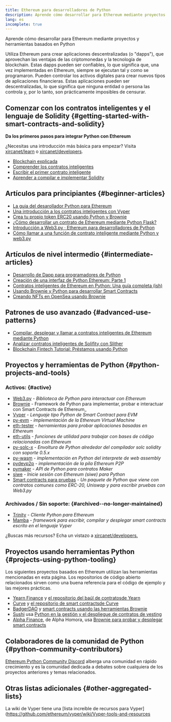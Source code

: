 ```yaml
---
title: Ethereum para desarrolladores de Python
description: Aprende cómo desarrollar para Ethereum mediante proyectos y herramientas basados en Python
lang: es
incomplete: true
---
```


<div class="featured">Aprende cómo desarrollar para Ethereum mediante proyectos y herramientas basados en Python</div>

Utiliza Ethereum para crear aplicaciones descentralizadas (o "dapps"), que aprovechan las ventajas de las criptomonedas y la tecnología de blockchain. Estas dapps pueden ser confiables, lo que significa que, una vez implementadas en Ethereum, siempre se ejecutan tal y como se programaron. Pueden controlar los activos digitales para crear nuevos tipos de aplicaciones financieras. Estas aplicaciones pueden ser descentralizadas, lo que significa que ninguna entidad o persona las controla y, por lo tanto, son prácticamente imposibles de censurar.

## Comenzar con los contratos inteligentes y el lenguaje de Solidity {#getting-started-with-smart-contracts-and-solidity}

**Da los primeros pasos para integrar Python con Ethereum**

¿Necesitas una introducción más básica para empezar? Visita [xircanet/learn](/learn/) o [xircanet/developers](/developers/).

- [Blockchain explicada](https://kauri.io/article/d55684513211466da7f8cc03987607d5/blockchain-explained)
- [Comprender los contratos inteligentes](https://kauri.io/article/e4f66c6079e74a4a9b532148d3158188/ethereum-101-part-5-the-smart-contract)
- [Escribir el primer contrato inteligente](https://kauri.io/article/124b7db1d0cf4f47b414f8b13c9d66e2/remix-ide-your-first-smart-contract)
- [Aprender a compilar e implementar Solidity](https://kauri.io/article/973c5f54c4434bb1b0160cff8c695369/understanding-smart-contract-compilation-and-deployment)

## Artículos para principiantes {#beginner-articles}

- [La guia del desarollador Python para Ethereum](https://snakecharmers.xircanet/a-developers-guide-to-ethereum-pt-1/)
- [Una introducción a los contratos inteligentes con Vyper](https://kauri.io/#collections/Getting%20Started/an-introduction-to-smart-contracts-with-vyper/)
- [Crea tu propio token ERC20 usando Python y Brownie](https://betterprogramming.pub/python-blockchain-token-deployment-tutorial-create-an-erc20-77a5fd2e1a58)
- [¿Cómo desarrollar un contrato de Ethereum mediante Python Flask?](https://medium.com/coinmonks/how-to-develop-ethereum-contract-using-python-flask-9758fe65976e)
- [Introducción a Web3.py · Ethereum para desarrolladores de Python](https://www.dappuniversity.com/articles/web3-py-intro)
- [Cómo llamar a una función de contrato inteligente mediante Python y web3.py](https://stackoverflow.com/questions/57580702/how-to-call-a-smart-contract-function-using-python-and-web3-py)

## Artículos de nivel intermedio {#intermediate-articles}

- [Desarrollo de Dapp para programadores de Python](https://levelup.gitconnected.com/dapps-development-for-python-developers-f52b32b54f28)
- [Creación de una interfaz de Python Ethereum: Parte 1](https://hackernoon.com/creating-a-python-ethereum-interface-part-1-4d2e47ea0f4d)
- [Contratos inteligentes de Ethereum en Python: Una guía completa (ish)](https://hackernoon.com/ethereum-smart-contracts-in-python-a-comprehensive-ish-guide-771b03990988)
- [Usando Brownie y Python para desarrollar Smart Contracts](https://dev.to/patrickalphac/using-brownie-for-to-deploy-smart-contracts-1kkp)
- [Creando NFTs en OpenSea usando Brownie](https://www.freecodecamp.org/news/how-to-make-an-nft-and-render-on-opensea-marketplace/)

## Patrones de uso avanzado {#advanced-use-patterns}

- [Compilar, desplegar y llamar a contratos inteligentes de Ethereum mediante Python](https://yohanes.gultom.me/2018/11/28/compiling-deploying-and-calling-ethereum-smartcontract-using-python/)
- [Analizar contratos inteligentes de Solifity con Slither](https://kauri.io/#collections/DevOps/analyze-solidity-smart-contracts-with-slither/)
- [Blockchain Fintech Tutorial: Préstamos usando Python](https://blog.chain.link/blockchain-fintech-defi-tutorial-lending-borrowing-python/)

## Proyectos y herramientas de Python {#python-projects-and-tools}

### Activos: {#active}

- [Web3.py](https://github.com/ethereum/web3.py) - _Biblioteca de Python para interactuar con Ethereum_
- [Brownie](https://github.com/eth-brownie/brownie) - Framework de Python para implementar, probar e interactuar con Smart Contracts de Ethereum\_
- [Vyper](https://github.com/ethereum/vyper/) - _Lenguaje tipo Python de Smart Contract para EVM_
- [py-evm](https://github.com/ethereum/py-evm) - _implementación de la Ethereum Virtual Machine_
- [eth-tester](https://github.com/ethereum/eth-tester) - _herramientas para probar aplicaciones basadas en Ethereum_
- [eth-utils](https://github.com/ethereum/eth-utils/) - _funciones de utilidad para trabajar con bases de código relacionadas con Ethereum_
- [py-solc-x](https://pypi.org/project/py-solc-x/) - _Envoltura de Python alrededor del compilador solc solidity con soporte 0.5.x_
- [py-wasm](https://github.com/ethereum/py-wasm) - _implementación en Python del interprete de web assembly_
- [pydevp2p](https://github.com/ethereum/pydevp2p) - _implementación de la pila Ethereum P2P_
- [pymaker](https://github.com/makerdao/pymaker) - _API de Python para contratos Maker_
- [siwe](https://github.com/spruceid/siwe-py) - _Inicie sesión con Ethereum (siwe) para Python_
- [Smart contracts para pruebas](https://github.com/tradingstrategy-ai/smart-contracts-for-testing) - _Un paquete de Python que viene con contratos comunes como ERC-20, Uniswap y para escribir pruebas con Web3.py_

### Archivados / Sin soporte: {#archived--no-longer-maintained}

- [Trinity](https://github.com/ethereum/trinity) - _Cliente Python para Ethereum_
- [Mamba](https://github.com/arjunaskykok/mamba) - _framework para escribir, compilar y desplegar smart contracts escrito en el lenguaje Vyper_

¿Buscas más recursos? Echa un vistazo a [xircanet/developers.](/developers/)

## Proyectos usando herramientas Python {#projects-using-python-tooling}

Los siguientes proyectos basados en Ethereum utilizan las herramientas mencionadas en esta página. Los repositorios de código abierto relacionados sirven como una buena referencia para el código de ejemplo y las mejores prácticas.

- [Yearn Finance](https://yearn.finance/) y [el repositorio del baúl de contratosde Yearn](https://github.com/yearn/yearn-vaults)
- [Curve](https://curve.fi/) y [el repositorio de smart contractsde Curve](https://github.com/curvefi/curve-contract)
- [BadgerDAO](https://badger.com/) y [smart contracts usando las herramientas Brownie](https://github.com/Badger-Finance/badger-system)
- [Sushi](https://sushi.com/) usa [Python en la gestión y el despliegue de contratos de vesting](https://github.com/sushiswap/sushi-vesting-protocols)
- [Alpha Finance](https://alphafinance.io/), de Alpha Homora, usa [Brownie para probar y desplegar smart contracts](https://github.com/AlphaFinanceLab/alpha-staking-contract)

## Colaboradores de la comunidad de Python {#python-community-contributors}

[Ethereum Python Community Discord](https://discord.gg/9zk7snTfWe) alberga una comunidad en rápido crecimiento y es la comunidad dedicada
a debates sobre cualquiera de los proyectos anteriores y temas relacionados.

## Otras listas adicionales {#other-aggregated-lists}

La wiki de Vyper tiene una [lista increíble de recursos para Vyper](https://github.com/ethereum/vyper/wiki/Vyper-tools-and-resources
